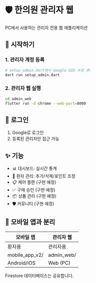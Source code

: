 # 🛡️ 한의원 관리자 웹

PC에서 사용하는 관리자 전용 웹 애플리케이션

## 🚀 시작하기

### 1. 관리자 계정 등록

```bash
# setup_admin.dart에서 Google UID 수정 후:
dart run setup_admin.dart
```

### 2. 관리자 웹 실행

```bash
cd admin_web
flutter run -d chrome --web-port=8080
```

## 🔐 로그인

1. Google로 로그인
2. 등록된 관리자만 접근 가능

## ✨ 기능

- 📊 대시보드: 실시간 통계
- 👥 환자 관리: 추가/삭제/포인트 조정
- 📋 케어 플랜 (구현 예정)
- ✅ 구매 승인 (구현 예정)
- 📦 상품 관리 (구현 예정)
- 🛡️ 커뮤니티 (구현 예정)

## 📱 모바일 앱과 분리

| 모바일 앱 | 관리자 웹 |
|----------|----------|
| 환자용 | 관리자용 |
| mobile_app_v2/ | admin_web/ |
| Android/iOS | Web (PC) |

Firestore 데이터베이스는 공유합니다.
